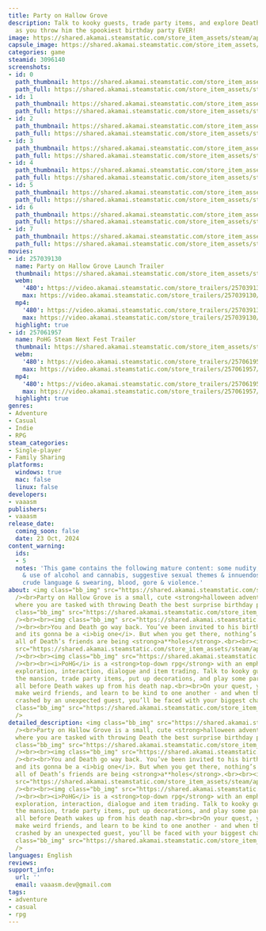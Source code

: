 ```yaml
---
title: Party on Hallow Grove
description: Talk to kooky guests, trade party items, and explore Death’s mansion
  as you throw him the spookiest birthday party EVER!
image: https://shared.akamai.steamstatic.com/store_item_assets/steam/apps/3096140/header.jpg?t=1730265925
capsule_image: https://shared.akamai.steamstatic.com/store_item_assets/steam/apps/3096140/capsule_231x87.jpg?t=1730265925
categories: game
steamid: 3096140
screenshots:
- id: 0
  path_thumbnail: https://shared.akamai.steamstatic.com/store_item_assets/steam/apps/3096140/ss_780925f8720d31d8d38c4a19ead63e25c0fa0335.600x338.jpg?t=1730265925
  path_full: https://shared.akamai.steamstatic.com/store_item_assets/steam/apps/3096140/ss_780925f8720d31d8d38c4a19ead63e25c0fa0335.1920x1080.jpg?t=1730265925
- id: 1
  path_thumbnail: https://shared.akamai.steamstatic.com/store_item_assets/steam/apps/3096140/ss_8ba540ba0d5696a354cc839db9b1626d21c5a564.600x338.jpg?t=1730265925
  path_full: https://shared.akamai.steamstatic.com/store_item_assets/steam/apps/3096140/ss_8ba540ba0d5696a354cc839db9b1626d21c5a564.1920x1080.jpg?t=1730265925
- id: 2
  path_thumbnail: https://shared.akamai.steamstatic.com/store_item_assets/steam/apps/3096140/ss_ef2aca53abf3c348df09b414f2135dca8fde197d.600x338.jpg?t=1730265925
  path_full: https://shared.akamai.steamstatic.com/store_item_assets/steam/apps/3096140/ss_ef2aca53abf3c348df09b414f2135dca8fde197d.1920x1080.jpg?t=1730265925
- id: 3
  path_thumbnail: https://shared.akamai.steamstatic.com/store_item_assets/steam/apps/3096140/ss_6dd651b5e41c908fbf8fe97d79bcb06a734f221c.600x338.jpg?t=1730265925
  path_full: https://shared.akamai.steamstatic.com/store_item_assets/steam/apps/3096140/ss_6dd651b5e41c908fbf8fe97d79bcb06a734f221c.1920x1080.jpg?t=1730265925
- id: 4
  path_thumbnail: https://shared.akamai.steamstatic.com/store_item_assets/steam/apps/3096140/ss_aabff3fb907319c2f8fb4d1515d9f270d32892fe.600x338.jpg?t=1730265925
  path_full: https://shared.akamai.steamstatic.com/store_item_assets/steam/apps/3096140/ss_aabff3fb907319c2f8fb4d1515d9f270d32892fe.1920x1080.jpg?t=1730265925
- id: 5
  path_thumbnail: https://shared.akamai.steamstatic.com/store_item_assets/steam/apps/3096140/ss_3c723d7d77a45ce9f12d45d4948ec3f84fac73d6.600x338.jpg?t=1730265925
  path_full: https://shared.akamai.steamstatic.com/store_item_assets/steam/apps/3096140/ss_3c723d7d77a45ce9f12d45d4948ec3f84fac73d6.1920x1080.jpg?t=1730265925
- id: 6
  path_thumbnail: https://shared.akamai.steamstatic.com/store_item_assets/steam/apps/3096140/ss_91f88a5884252bc64264f2b776365845ef3e22fe.600x338.jpg?t=1730265925
  path_full: https://shared.akamai.steamstatic.com/store_item_assets/steam/apps/3096140/ss_91f88a5884252bc64264f2b776365845ef3e22fe.1920x1080.jpg?t=1730265925
- id: 7
  path_thumbnail: https://shared.akamai.steamstatic.com/store_item_assets/steam/apps/3096140/ss_d168fa28a20dacb8cbdfa19a09e8501a84552027.600x338.jpg?t=1730265925
  path_full: https://shared.akamai.steamstatic.com/store_item_assets/steam/apps/3096140/ss_d168fa28a20dacb8cbdfa19a09e8501a84552027.1920x1080.jpg?t=1730265925
movies:
- id: 257039130
  name: Party on Hallow Grove Launch Trailer
  thumbnail: https://shared.akamai.steamstatic.com/store_item_assets/steam/apps/257039130/e2a07a77fd25f8649600e94c526739395f9b4954/movie_600x337.jpg?t=1730265839
  webm:
    '480': https://video.akamai.steamstatic.com/store_trailers/257039130/movie480_vp9.webm?t=1730265839
    max: https://video.akamai.steamstatic.com/store_trailers/257039130/movie_max_vp9.webm?t=1730265839
  mp4:
    '480': https://video.akamai.steamstatic.com/store_trailers/257039130/movie480.mp4?t=1730265839
    max: https://video.akamai.steamstatic.com/store_trailers/257039130/movie_max.mp4?t=1730265839
  highlight: true
- id: 257061957
  name: PoHG Steam Next Fest Trailer
  thumbnail: https://shared.akamai.steamstatic.com/store_item_assets/steam/apps/257061957/4a648cbbc1ff6bbdc181d4f1714085401452f5a7/movie_600x337.jpg?t=1728078756
  webm:
    '480': https://video.akamai.steamstatic.com/store_trailers/257061957/movie480_vp9.webm?t=1728078756
    max: https://video.akamai.steamstatic.com/store_trailers/257061957/movie_max_vp9.webm?t=1728078756
  mp4:
    '480': https://video.akamai.steamstatic.com/store_trailers/257061957/movie480.mp4?t=1728078756
    max: https://video.akamai.steamstatic.com/store_trailers/257061957/movie_max.mp4?t=1728078756
  highlight: true
genres:
- Adventure
- Casual
- Indie
- RPG
steam_categories:
- Single-player
- Family Sharing
platforms:
  windows: true
  mac: false
  linux: false
developers:
- vaaasm
publishers:
- vaaasm
release_date:
  coming_soon: false
  date: 23 Oct, 2024
content_warning:
  ids:
  - 5
  notes: 'This game contains the following mature content: some nudity, depictions
    & use of alcohol and cannabis, suggestive sexual themes & innuendos, crude humour,
    crude language & swearing, blood, gore & violence.'
about: <img class="bb_img" src="https://shared.akamai.steamstatic.com/store_item_assets/steam/apps/3096140/extras/Title_x2.gif?t=1730265925"
  /><br>Party on Hallow Grove is a small, cute <strong>halloween adventure game</strong>
  where you are tasked with throwing Death the best surprise birthday party <strong>EVER</strong>!<br><br><img
  class="bb_img" src="https://shared.akamai.steamstatic.com/store_item_assets/steam/apps/3096140/extras/STORY_TEXT_x3.gif?t=1730265925"
  /><br><br><img class="bb_img" src="https://shared.akamai.steamstatic.com/store_item_assets/steam/apps/3096140/extras/hallow-grove-train.gif?t=1730265925"
  /><br><br>You and Death go way back. You’ve been invited to his birthday party -
  and its gonna be a <i>big one</i>. But when you get there, nothing’s ready, and
  all of Death’s friends are being <strong>a**holes</strong>.<br><br><img class="bb_img"
  src="https://shared.akamai.steamstatic.com/store_item_assets/steam/apps/3096140/extras/GAMEPLAY_TEXT_x3.gif?t=1730265925"
  /><br><br><img class="bb_img" src="https://shared.akamai.steamstatic.com/store_item_assets/steam/apps/3096140/extras/pohg_clip_1-ezgif.com-video-to-gif-converter.gif?t=1730265925"
  /><br><br><i>PoHG</i> is a <strong>top-down rpg</strong> with an emphasis on story,
  exploration, interaction, dialogue and item trading. Talk to kooky guests, explore
  the mansion, trade party items, put up decorations, and play some party music -
  all before Death wakes up from his death nap.<br><br>On your quest, you will laugh,
  make weird friends, and learn to be kind to one another - and when the party is
  crashed by an unexpected guest, you’ll be faced with your biggest challenge yet.<br><br><img
  class="bb_img" src="https://shared.akamai.steamstatic.com/store_item_assets/steam/apps/3096140/extras/Character_Roster_WO_x2.gif?t=1730265925"
  />
detailed_description: <img class="bb_img" src="https://shared.akamai.steamstatic.com/store_item_assets/steam/apps/3096140/extras/Title_x2.gif?t=1730265925"
  /><br>Party on Hallow Grove is a small, cute <strong>halloween adventure game</strong>
  where you are tasked with throwing Death the best surprise birthday party <strong>EVER</strong>!<br><br><img
  class="bb_img" src="https://shared.akamai.steamstatic.com/store_item_assets/steam/apps/3096140/extras/STORY_TEXT_x3.gif?t=1730265925"
  /><br><br><img class="bb_img" src="https://shared.akamai.steamstatic.com/store_item_assets/steam/apps/3096140/extras/hallow-grove-train.gif?t=1730265925"
  /><br><br>You and Death go way back. You’ve been invited to his birthday party -
  and its gonna be a <i>big one</i>. But when you get there, nothing’s ready, and
  all of Death’s friends are being <strong>a**holes</strong>.<br><br><img class="bb_img"
  src="https://shared.akamai.steamstatic.com/store_item_assets/steam/apps/3096140/extras/GAMEPLAY_TEXT_x3.gif?t=1730265925"
  /><br><br><img class="bb_img" src="https://shared.akamai.steamstatic.com/store_item_assets/steam/apps/3096140/extras/pohg_clip_1-ezgif.com-video-to-gif-converter.gif?t=1730265925"
  /><br><br><i>PoHG</i> is a <strong>top-down rpg</strong> with an emphasis on story,
  exploration, interaction, dialogue and item trading. Talk to kooky guests, explore
  the mansion, trade party items, put up decorations, and play some party music -
  all before Death wakes up from his death nap.<br><br>On your quest, you will laugh,
  make weird friends, and learn to be kind to one another - and when the party is
  crashed by an unexpected guest, you’ll be faced with your biggest challenge yet.<br><br><img
  class="bb_img" src="https://shared.akamai.steamstatic.com/store_item_assets/steam/apps/3096140/extras/Character_Roster_WO_x2.gif?t=1730265925"
  />
languages: English
reviews:
support_info:
  url: ''
  email: vaaasm.dev@gmail.com
tags:
- adventure
- casual
- rpg
---
```

